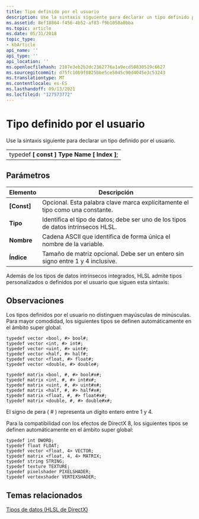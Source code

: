 ```yaml
---
title: Tipo definido por el usuario
description: Use la sintaxis siguiente para declarar un tipo definido por el usuario.
ms.assetid: 8ef18864-f456-4b52-af83-f9b1050a0bba
ms.topic: article
ms.date: 05/31/2018
topic_type:
- kbArticle
api_name: ''
api_type: ''
api_location: ''
ms.openlocfilehash: 2107e3eb2b2dc2362776a1a9ecd50830519c6627
ms.sourcegitcommit: d75fc10b9f0825bbe5ce5045c90d4045e3c53243
ms.translationtype: MT
ms.contentlocale: es-ES
ms.lasthandoff: 09/13/2021
ms.locfileid: "127573772"
---
```

# <a name="user-defined-type"></a>Tipo definido por el usuario

Use la sintaxis siguiente para declarar un tipo definido por el usuario.



|                                           |
|-------------------------------------------|
| typedef **\[ const \] Type Name \[ Index \]**; |



 

## <a name="parameters"></a>Parámetros



| Elemento                                                                                         | Descripción                                                                            |
|----------------------------------------------------------------------------------------------|----------------------------------------------------------------------------------------|
| <span id="_const_"></span><span id="_CONST_"></span>**\[Const\]**<br/>                 | Opcional. Esta palabra clave marca explícitamente el tipo como una constante.<br/>             |
| <span id="Type"></span><span id="type"></span><span id="TYPE"></span>**Tipo**<br/>     | Identifica el tipo de datos; debe ser uno de los tipos de datos intrínsecos HLSL.<br/>     |
| <span id="Name"></span><span id="name"></span><span id="NAME"></span>**Nombre**<br/>     | Cadena ASCII que identifica de forma única el nombre de la variable.<br/>                 |
| <span id="Index"></span><span id="index"></span><span id="INDEX"></span>**Índice**<br/> | Tamaño de matriz opcional. Debe ser un entero sin signo entre 1 y 4 inclusive.<br/> |



 

Además de los tipos de datos intrínsecos integrados, HLSL admite tipos personalizados o definidos por el usuario que siguen esta sintaxis:

## <a name="remarks"></a>Observaciones

Los tipos definidos por el usuario no distinguen mayúsculas de minúsculas. Para mayor comodidad, los siguientes tipos se definen automáticamente en el ámbito super global.


```
typedef vector <bool, #> bool#;
typedef vector <int, #> int#;
typedef vector <uint, #> uint#;
typedef vector <half, #> half#;
typedef vector <float, #> float#;
typedef vector <double, #> double#;

typedef matrix <bool, #, #> bool#x#;
typedef matrix <int, #, #> int#x#;
typedef matrix <uint, #, #> uint#x#;
typedef matrix <half, #, #> half#x#;
typedef matrix <float, #, #> float#x#;
typedef matrix <double, #, #> double#x#;
```



El signo de pera ( \# ) representa un dígito entero entre 1 y 4.

Para la compatibilidad con los efectos de DirectX 8, los siguientes tipos se definen automáticamente en el ámbito super global:


```
typedef int DWORD;
typedef float FLOAT; 
typedef vector <float, 4> VECTOR;
typedef matrix <float, 4, 4> MATRIX;
typedef string STRING;
typedef texture TEXTURE;
typedef pixelshader PIXELSHADER;
typedef vertexshader VERTEXSHADER;
```



## <a name="related-topics"></a>Temas relacionados

<dl> <dt>

[Tipos de datos (HLSL de DirectX)](dx-graphics-hlsl-data-types.md)
</dt> </dl>

 

 





